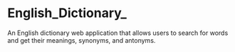 # English_Dictionary_
An English dictionary web application that allows users to search for words and get their meanings, synonyms, and antonyms. 
